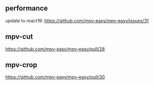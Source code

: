 ## performance

update to react19: https://github.com/mpv-easy/mpv-easy/issues/31

## mpv-cut

https://github.com/mpv-easy/mpv-easy/pull/28

## mpv-crop

https://github.com/mpv-easy/mpv-easy/pull/30